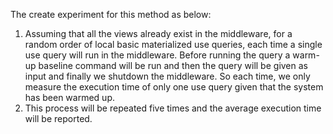 The create experiment for this method as below: 

1. Assuming that all the views already exist in the middleware, for a random order of local basic materialized use queries, each time a single use query will run in the middleware. Before running the query a warm-up baseline command will be run and then the query will be given as input and finally we  shutdown the middleware. So each time, we only measure the execution time of only one use query given that the system has been warmed up.
2. This process will be repeated five times and the average execution time will be reported.